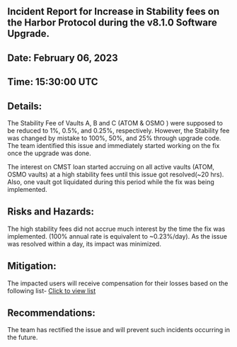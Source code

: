 ## Incident Report for Increase in Stability fees on the Harbor Protocol during the v8.1.0 Software Upgrade.
## Date: February 06, 2023
## Time: 15:30:00 UTC
## Details:

The Stability Fee of Vaults A, B and C (ATOM & OSMO ) were supposed to be reduced to 1%, 0.5%, and 0.25%, respectively. However, the Stability fee was changed by mistake to 100%, 50%, and 25% through upgrade code. The team identified this issue and immediately started working on the fix once the upgrade was done. 

The interest on CMST loan started accruing on all active vaults (ATOM, OSMO vaults) at a high stability fees until this issue got resolved(~20 hrs). Also, one vault got liquidated during this period while the fix was being implemented.

## Risks and Hazards:
The high stability fees did not accrue much interest by the time the fix was implemented. (100% annual rate is equivalent to ~0.23%/day). As the issue was resolved within a day, its impact was minimized.

## Mitigation:
The impacted users will receive compensation for their losses based on the following list-
[Click to view list](https://docs.google.com/spreadsheets/d/1ERxr6b0pmNHwJUIYcm-72zS3X4Qi37JJo7axo7SAyww/edit#gid=0)


## Recommendations:
The team has rectified the issue and will prevent such incidents occurring in the future.


